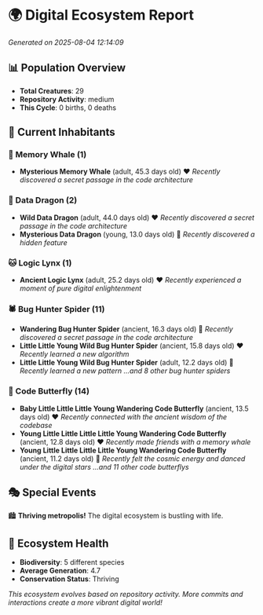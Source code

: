 # 🌍 Digital Ecosystem Report
*Generated on 2025-08-04 12:14:09*

## 📊 Population Overview
- **Total Creatures**: 29
- **Repository Activity**: medium
- **This Cycle**: 0 births, 0 deaths

## 👥 Current Inhabitants

### 🐋 Memory Whale (1)
- **Mysterious Memory Whale** (adult, 45.3 days old) ❤️
  *Recently discovered a secret passage in the code architecture*

### 🐉 Data Dragon (2)
- **Wild Data Dragon** (adult, 44.0 days old) ❤️
  *Recently discovered a secret passage in the code architecture*
- **Mysterious Data Dragon** (young, 13.0 days old) 💚
  *Recently discovered a hidden feature*

### 🐱 Logic Lynx (1)
- **Ancient Logic Lynx** (adult, 25.2 days old) ❤️
  *Recently experienced a moment of pure digital enlightenment*

### 🕷️ Bug Hunter Spider (11)
- **Wandering Bug Hunter Spider** (ancient, 16.3 days old) 💛
  *Recently discovered a secret passage in the code architecture*
- **Little Little Young Wild Bug Hunter Spider** (ancient, 15.8 days old) ❤️
  *Recently learned a new algorithm*
- **Little Little Young Wild Bug Hunter Spider** (adult, 12.2 days old) 💚
  *Recently learned a new pattern*
  *...and 8 other bug hunter spiders*

### 🦋 Code Butterfly (14)
- **Baby Little Little Little Young Wandering Code Butterfly** (ancient, 13.5 days old) ❤️
  *Recently connected with the ancient wisdom of the codebase*
- **Young Little Little Little Little Young Wandering Code Butterfly** (ancient, 12.8 days old) ❤️
  *Recently made friends with a memory whale*
- **Young Little Little Little Little Young Wandering Code Butterfly** (ancient, 11.2 days old) 💚
  *Recently felt the cosmic energy and danced under the digital stars*
  *...and 11 other code butterflys*

## 🎭 Special Events

🏙️ **Thriving metropolis!** The digital ecosystem is bustling with life.

## 🔬 Ecosystem Health
- **Biodiversity**: 5 different species
- **Average Generation**: 4.7
- **Conservation Status**: Thriving

*This ecosystem evolves based on repository activity. More commits and interactions create a more vibrant digital world!*